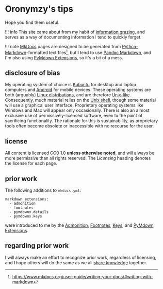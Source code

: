 # Oronymzy's tips

Hope you find them useful.

!!! info
    This site came about from my habit of [information grazing](https://en.wikipedia.org/wiki/Information_grazing), and serves as a way of documenting information I tend to quickly forget.

!!! note
    [MkDocs](https://www.mkdocs.org/) pages are designed to be generated from [Python-Markdown](https://python-markdown.github.io/)-formatted text files[^Orotips1], but I tend to use [Pandoc Markdown](http://pandoc.org/MANUAL.html#pandocs-markdown), and I'm also using [PyMdown Extensions](https://facelessuser.github.io/pymdown-extensions/), so it's a bit of a mess.

## disclosure of bias
My operating system of choice is [Kubuntu](https://kubuntu.org/) for desktop and laptop computers and [Android](https://en.wikipedia.org/wiki/Android_(operating_system)) for mobile devices. These operating systems are both (arguably) [Linux distributions](https://en.wikipedia.org/wiki/Linux_distribution), and are therefore [Unix-like](https://en.wikipedia.org/wiki/Unix-like). Consequently, much material relies on the [Unix shell](https://en.wikipedia.org/wiki/Unix_shell), though some material will use a graphical user interface. Proprietary operating systems like Windows and Mac will appear only occasionally. There is also an almost exclusive use of permissively-licensed software, even to the point of sacrificing functionality. The rationale for this is sustainability, as proprietary tools often become obsolete or inaccessible with no recourse for the user.

## license
All content is licensed [CC0 1.0](https://creativecommons.org/publicdomain/zero/1.0/) **unless otherwise noted**, and will always be more permissive than all rights reserved. The *Licensing* heading denotes the license for each page.

## prior work
The following additions to `mkdocs.yml`:

```
markdown_extensions:
  - admonition
  - footnotes
  - pymdownx.details
  - pymdownx.keys
```

were introduced to me by the [Admonition](https://squidfunk.github.io/mkdocs-material/extensions/admonition/#installation), [Footnotes](https://squidfunk.github.io/mkdocs-material/extensions/footnotes/#installation), [Keys](https://facelessuser.github.io/pymdown-extensions/extensions/keys/), and [PyMdown Extensions](https://squidfunk.github.io/mkdocs-material/extensions/pymdown/#installation).

## regarding prior work
I will always make an effort to recognize prior work, regardless of licensing, and I hope others will do the same as we all [share knowledge](https://en.wikipedia.org/wiki/Knowledge_sharing) together. 

[^Orotips1]: https://www.mkdocs.org/user-guide/writing-your-docs/#writing-with-markdown
